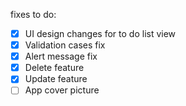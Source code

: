 fixes to do:

- [x] UI design changes for to do list view
- [x] Validation cases fix
- [x] Alert message fix
- [x] Delete feature
- [x] Update feature
- [ ] App cover picture
